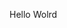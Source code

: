 Hello Wolrd




























































































































































































































































































































































































































































































































































































































































































































































































































































































































































































































































































































































































































































































































































































































































































































































































































































































































































































































































































































































































































































































































































































































































































































































































































































































































































































































































































































































































































































































































































































































































































































































































































































































































































































































































































































































































































































































































































































































































































































































































































































































































































































































































































































































































































































































































































































































































































































































































































































































































































